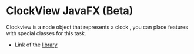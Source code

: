 # ClockView JavaFX (Beta)



Clockview is a node object that represents a clock , you can place features with special classes for this task.

* Link of the [library](https://github.com/DanielBTPA/ClockViewJFX/blob/master/ClockViewLib1.0.jar?raw=true)
